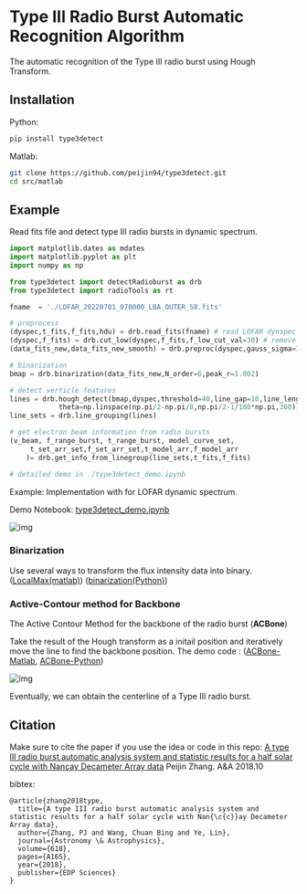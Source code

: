 # Type III Radio Burst Automatic Recognition Algorithm

The automatic recognition of the Type III radio burst using Hough Transform.

## Installation

Python:
```bash
pip install type3detect
```

Matlab:
```bash
git clone https://github.com/peijin94/type3detect.git
cd src/matlab
```

## Example 

Read fits file and detect type III radio bursts in dynamic spectrum.

```python
import matplotlib.dates as mdates
import matplotlib.pyplot as plt
import numpy as np

from type3detect import detectRadioburst as drb
from type3detect import radioTools as rt

fname  = './LOFAR_20220701_070000_LBA_OUTER_S0.fits'

# preprocess
(dyspec,t_fits,f_fits,hdu) = drb.read_fits(fname) # read LOFAR dynspec fits
(dyspec,f_fits) = drb.cut_low(dyspec,f_fits,f_low_cut_val=30) # remove below freq (RFI)
(data_fits_new,data_fits_new_smooth) = drb.preproc(dyspec,gauss_sigma=1.5)

# binarization
bmap = drb.binarization(data_fits_new,N_order=6,peak_r=1.002)

# detect verticle features
lines = drb.hough_detect(bmap,dyspec,threshold=40,line_gap=10,line_length=30,
            theta=np.linspace(np.pi/2-np.pi/8,np.pi/2-1/180*np.pi,300))
line_sets = drb.line_grouping(lines)

# get electron beam information from radio bursts
(v_beam, f_range_burst, t_range_burst, model_curve_set,
     t_set_arr_set,f_set_arr_set,t_model_arr,f_model_arr
    )= drb.get_info_from_linegroup(line_sets,t_fits,f_fits)

# detailed demo in ./type3detect_demo.ipynb
```

Example: Implementation with for LOFAR dynamic spectrum.

Demo Notebook: [type3detect_demo.ipynb](https://github.com/peijin94/type3detect/blob/master/type3detect_demo.ipynb)

![img](https://github.com/peijin94/type3detect/raw/master/img/LOFAR_20220413_135000_LBA_OUTER.fits.jpg)


### Binarization

Use several ways to transform the flux intensity data into binary. ([LocalMax(matlab)](src/matlab/get_local_max_map.m)) ([binarization(Python)](src/python/src/detectRadioBurst.py))


### Active-Contour method for Backbone

The Active Contour Method for the backbone of the radio burst (**ACBone**)

Take the result of the Hough transform as a initail position and iteratively move the line to find the backbone position. The demo code : ([ACBone-Matlab](src/matlab/active_contour.m), [ACBone-Python](src/python/type3detect/ACBone.py))

![img](https://github.com/peijin94/type3detect/raw/master/img/activecontour.GIF)

Eventually, we can obtain the centerline of a Type III radio burst.


## Citation

Make sure to cite the paper if you use the idea or code in this repo: [A type III radio burst automatic analysis system and statistic results for a half solar cycle with Nançay Decameter Array data](https://www.aanda.org/component/article?access=doi&doi=10.1051/0004-6361/201833260#R16) Peijin Zhang. A&A 2018.10

bibtex:
```
@article{zhang2018type,
  title={A type III radio burst automatic analysis system and statistic results for a half solar cycle with Nan{\c{c}}ay Decameter Array data},
  author={Zhang, PJ and Wang, Chuan Bing and Ye, Lin},
  journal={Astronomy \& Astrophysics},
  volume={618},
  pages={A165},
  year={2018},
  publisher={EDP Sciences}
}
```
